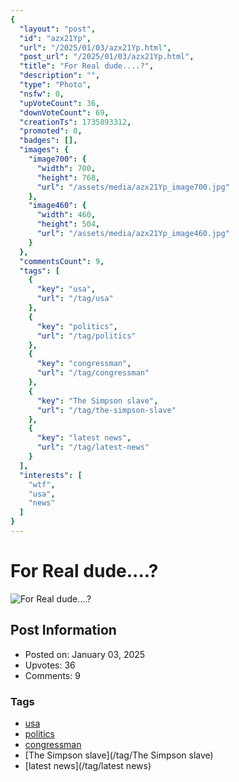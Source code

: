 ```yaml
---
{
  "layout": "post",
  "id": "azx21Yp",
  "url": "/2025/01/03/azx21Yp.html",
  "post_url": "/2025/01/03/azx21Yp.html",
  "title": "For Real dude....?",
  "description": "",
  "type": "Photo",
  "nsfw": 0,
  "upVoteCount": 36,
  "downVoteCount": 69,
  "creationTs": 1735893312,
  "promoted": 0,
  "badges": [],
  "images": {
    "image700": {
      "width": 700,
      "height": 768,
      "url": "/assets/media/azx21Yp_image700.jpg"
    },
    "image460": {
      "width": 460,
      "height": 504,
      "url": "/assets/media/azx21Yp_image460.jpg"
    }
  },
  "commentsCount": 9,
  "tags": [
    {
      "key": "usa",
      "url": "/tag/usa"
    },
    {
      "key": "politics",
      "url": "/tag/politics"
    },
    {
      "key": "congressman",
      "url": "/tag/congressman"
    },
    {
      "key": "The Simpson slave",
      "url": "/tag/the-simpson-slave"
    },
    {
      "key": "latest news",
      "url": "/tag/latest-news"
    }
  ],
  "interests": [
    "wtf",
    "usa",
    "news"
  ]
}
---
```


# For Real dude....?

![For Real dude....?](/assets/media/azx21Yp_image700.jpg)

## Post Information

- Posted on: January 03, 2025
- Upvotes: 36
- Comments: 9

### Tags

- [usa](/tag/usa)
- [politics](/tag/politics)
- [congressman](/tag/congressman)
- [The Simpson slave](/tag/The Simpson slave)
- [latest news](/tag/latest news)
